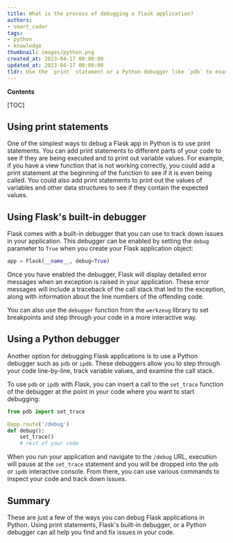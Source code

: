 ```yaml
---
title: What is the process of debugging a flask application?
authors:
- smart_coder
tags:
- python
- knowledge
thumbnail: images/python.png
created_at: 2023-04-17 00:00:00
updated_at: 2023-04-17 00:00:00
tldr: Use the `print` statement or a Python debugger like `pdb` to examine data and step through code execution.
---
```


**Contents**

[TOC]

## Using print statements

One of the simplest ways to debug a Flask app in Python is to use print statements. You can add print statements to different parts of your code to see if they are being executed and to print out variable values. For example, if you have a view function that is not working correctly, you could add a print statement at the beginning of the function to see if it is even being called. You could also add print statements to print out the values of variables and other data structures to see if they contain the expected values.


## Using Flask's built-in debugger

Flask comes with a built-in debugger that you can use to track down issues in your application. This debugger can be enabled by setting the `debug` parameter to `True` when you create your Flask application object:

```python
app = Flask(__name__, debug=True)
```

Once you have enabled the debugger, Flask will display detailed error messages when an exception is raised in your application. These error messages will include a traceback of the call stack that led to the exception, along with information about the line numbers of the offending code.

You can also use the `debugger` function from the `werkzeug` library to set breakpoints and step through your code in a more interactive way.


## Using a Python debugger

Another option for debugging Flask applications is to use a Python debugger such as `pdb` or `ipdb`. These debuggers allow you to step through your code line-by-line, track variable values, and examine the call stack.

To use `pdb` or `ipdb` with Flask, you can insert a call to the `set_trace` function of the debugger at the point in your code where you want to start debugging:

```python
from pdb import set_trace

@app.route('/debug')
def debug():
    set_trace()
    # rest of your code
```

When you run your application and navigate to the `/debug` URL, execution will pause at the `set_trace` statement and you will be dropped into the `pdb` or `ipdb` interactive console. From there, you can use various commands to inspect your code and track down issues.


## Summary

These are just a few of the ways you can debug Flask applications in Python. Using print statements, Flask's built-in debugger, or a Python debugger can all help you find and fix issues in your code.
